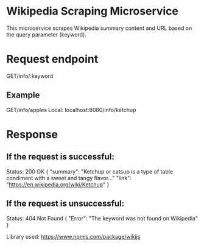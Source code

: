 # Wikipedia Scraping Microservice

This microservice scrapes Wikipedia summary content and URL based on the query parameter (keyword).

# Request endpoint
GET/info/:keyword

## Example
GET/info/apples
Local: localhost:8080/info/ketchup

# Response

## If the request is successful:
Status: 200 OK
{
    "summary": "Ketchup or catsup is a type of table condiment with a sweet and tangy flavor..."
    "link": "https://en.wikipedia.org/wiki/Ketchup"
}

## If the request is unsuccessful:
Status: 404 Not Found
{
    "Error": "The keyword was not found on Wikipedia"
}

Library used: https://www.npmjs.com/package/wikijs
